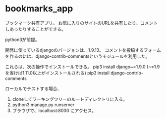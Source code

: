 # bookmarks_app


ブックマーク共有アプリ。
お気に入りのサイトのURLを共有したり、コメントしあったりすることができる。



python3が前提。

開発に使っているdjangoのバージョンは、1.9.13。
コメントを投稿するフォームを作るのには、django-contrib-commentsというモジュールを利用した。

これらは、次の操作でインストールできる。
pip3 install django~=1.9.0 (~=1.9を省けば1.11.0以上がインストールされる)
pip3 install django-contrib-comments



ローカルでテストする場合、

1. cloneしてワーキングツリーのルートディレクトリに入る。
2. python3 manage.py runserver 
3. ブラウザで、localhost:8000 にアクセス。



 
